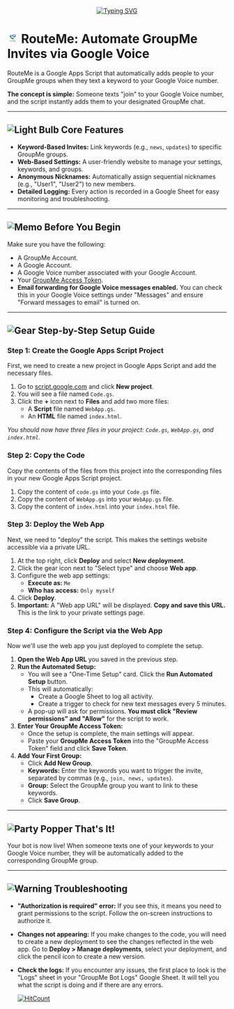 <p align="center"><a href="https://git.io/typing-svg"><img src="https://readme-typing-svg.demolab.com?font=Montserrat&weight=800&size=40&pause=1000&color=1766FA&background=1766FA00&center=true&vCenter=true&width=1000&height=100&lines=RouteMe;Automate+GroupMe+Invites+via+Google+Voice" alt="Typing SVG" /></a></p>

# <img src="https://github.com/Dev-in-the-BM/RouteMe/blob/main/RouteMe.png?raw=true" alt="Rocket" width="25" height="25" /> RouteMe: Automate GroupMe Invites via Google Voice

RouteMe is a Google Apps Script that automatically adds people to your GroupMe groups when they text a keyword to your Google Voice number.

**The concept is simple:** Someone texts "join" to your Google Voice number, and the script instantly adds them to your designated GroupMe chat.

---

## <img src="https://raw.githubusercontent.com/Tarikul-Islam-Anik/Microsoft-Teams-Animated-Emojis/master/Emojis/Objects/Light%20Bulb.png" alt="Light Bulb" width="25" height="25" /> Core Features

* **Keyword-Based Invites:** Link keywords (e.g., `news`, `updates`) to specific GroupMe groups.
* **Web-Based Settings:** A user-friendly website to manage your settings, keywords, and groups.
* **Anonymous Nicknames:** Automatically assign sequential nicknames (e.g., "User1", "User2") to new members.
* **Detailed Logging:** Every action is recorded in a Google Sheet for easy monitoring and troubleshooting.

---

## <img src="https://raw.githubusercontent.com/Tarikul-Islam-Anik/Animated-Fluent-Emojis/master/Emojis/Objects/Memo.png" alt="Memo" width="25" height="25" /> Before You Begin

Make sure you have the following:

* A GroupMe Account.
* A Google Account.
* A Google Voice number associated with your Google Account.
* Your [GroupMe Access Token](https://dev.groupme.com/applications).
* **Email forwarding for Google Voice messages enabled.** You can check this in your Google Voice settings under "Messages" and ensure "Forward messages to email" is turned on.

---

## <img src="https://raw.githubusercontent.com/Tarikul-Islam-Anik/Microsoft-Teams-Animated-Emojis/master/Emojis/Objects/Gear.png" alt="Gear" width="25" height="25" /> Step-by-Step Setup Guide

### Step 1: Create the Google Apps Script Project

First, we need to create a new project in Google Apps Script and add the necessary files.

1. Go to [script.google.com](https://script.google.com/home/start) and click **New project**.
2. You will see a file named `Code.gs`.
3. Click the **+** icon next to **Files** and add two more files:
   * A **Script** file named `WebApp.gs`.
   * An **HTML** file named `index.html`.

*You should now have three files in your project: `Code.gs`, `WebApp.gs`, and `index.html`.*

### Step 2: Copy the Code

Copy the contents of the files from this project into the corresponding files in your new Google Apps Script project.

1. Copy the content of `code.gs` into your `Code.gs` file.
2. Copy the content of `WebApp.gs` into your `WebApp.gs` file.
3. Copy the content of `index.html` into your `index.html` file.

### Step 3: Deploy the Web App

Next, we need to "deploy" the script. This makes the settings website accessible via a private URL.

1. At the top right, click **Deploy** and select **New deployment**.
2. Click the gear icon next to "Select type" and choose **Web app**.
3. Configure the web app settings:
   * **Execute as:** `Me`
   * **Who has access:** `Only myself`
4. Click **Deploy**.
5. **Important:** A "Web app URL" will be displayed. **Copy and save this URL.** This is the link to your private settings page.

### Step 4: Configure the Script via the Web App

Now we'll use the web app you just deployed to complete the setup.

1. **Open the Web App URL** you saved in the previous step.
2. **Run the Automated Setup:**
   * You will see a "One-Time Setup" card. Click the **Run Automated Setup** button.
   * This will automatically:
     * Create a Google Sheet to log all activity.
     * Create a trigger to check for new text messages every 5 minutes.
   * A pop-up will ask for permissions. **You must click "Review permissions" and "Allow"** for the script to work.
3. **Enter Your GroupMe Access Token:**
   * Once the setup is complete, the main settings will appear.
   * Paste your **GroupMe Access Token** into the "GroupMe Access Token" field and click **Save Token**.
4. **Add Your First Group:**
   * Click **Add New Group**.
   * **Keywords:** Enter the keywords you want to trigger the invite, separated by commas (e.g., `join, news, updates`).
   * **Group:** Select the GroupMe group you want to link to these keywords.
   * Click **Save Group**.

---

## <img src="https://raw.githubusercontent.com/Tarikul-Islam-Anik/Microsoft-Teams-Animated-Emojis/master/Emojis/Activities/Party%20Popper.png" alt="Party Popper" width="25" height="25" /> That's It!

Your bot is now live! When someone texts one of your keywords to your Google Voice number, they will be automatically added to the corresponding GroupMe group.

---

## <img src="https://raw.githubusercontent.com/Tarikul-Islam-Anik/Animated-Fluent-Emojis/master/Emojis/Symbols/Warning.png" alt="Warning" width="25" height="25" /> Troubleshooting

* **"Authorization is required" error:** If you see this, it means you need to grant permissions to the script. Follow the on-screen instructions to authorize it.
* **Changes not appearing:** If you make changes to the code, you will need to create a new deployment to see the changes reflected in the web app. Go to **Deploy > Manage deployments**, select your deployment, and click the pencil icon to create a new version.
* **Check the logs:** If you encounter any issues, the first place to look is the "Logs" sheet in your "GroupMe Bot Logs" Google Sheet. It will tell you what the script is doing and if there are any errors.
  
  
  
  [![HitCount](https://hits.dwyl.com/dev-in-the-bm/routeme.svg?style=flat-square&show=unique)](http://hits.dwyl.com/dev-in-the-bm/routeme)

